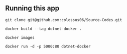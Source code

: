 ## Running this app

`git clone git@github.com:colossus06/Source-Codes.git`

`docker build --tag dotnet-docker .`

`docker images`

`docker run -d -p 5000:80 dotnet-docker`